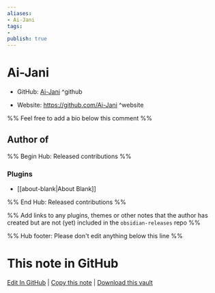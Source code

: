 ```yaml
---
aliases:
- Ai-Jani
tags:
- 
publish: true
---
```


# Ai-Jani

- GitHub: [Ai-Jani](https://github.com/Ai-Jani/) ^github
<!-- - Discord: `@` ^discord-->
- Website: <https://github.com/Ai-Jani> ^website
<!-- - [[Publish sites|Publish site]]: <https://> ^publish-->

%% Feel free to add a bio below this comment %%


## Author of

%% Begin Hub: Released contributions %%
### Plugins
- [[about-blank|About Blank]]

%% End Hub: Released contributions %%

%% Add links to any plugins, themes or other notes that the author has created but are not (yet) included in the `obsidian-releases` repo %%

<!--
### Unlisted plugins
-->

<!--
### Others
-->

<!--
## Sponsor this author
-->

<!-- - [[GitHub sponsors]]: [Sponsor @Ai-Jani on GitHub Sponsors](https://github.com/sponsors/Ai-Jani) ^github-sponsor-->
<!-- - [[Buy me a coffee]]: <https://> ^buy-me-a-coffee-->
<!-- - [[PayPal]]: <https://> ^paypal-->
<!-- - [[Patreon]]: <https://> ^patreon-->

<!--
## Follow this author
-->

<!-- - [[YouTube Channels|On YouTube]]: <https://> ^youtube-->
<!-- - Twitter: <https://> ^twitter-->
<!-- - ... -->

%% Hub footer: Please don't edit anything below this line %%

# This note in GitHub

<span class="git-footer">[Edit In GitHub](https://github.dev/obsidian-community/obsidian-hub/blob/main/01%20-%20Community/People/Ai-Jani.md "git-hub-edit-note") | [Copy this note](https://raw.githubusercontent.com/obsidian-community/obsidian-hub/main/01%20-%20Community/People/Ai-Jani.md "git-hub-copy-note") | [Download this vault](https://github.com/obsidian-community/obsidian-hub/archive/refs/heads/main.zip "git-hub-download-vault") </span>
